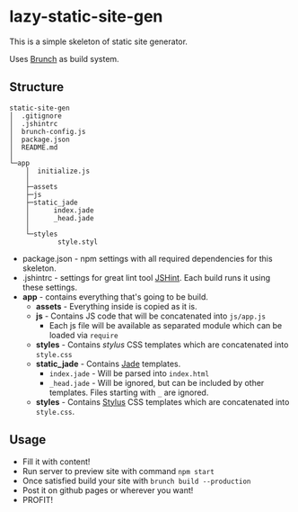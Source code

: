# lazy-static-site-gen

This is a simple skeleton of static site generator.

Uses [Brunch](http://brunch.io) as build system.

## Structure

```
static-site-gen
│  .gitignore
│  .jshintrc
│  brunch-config.js
│  package.json
│  README.md
│
└─app
    │  initialize.js
    │
    ├─assets
    ├─js
    ├─static_jade
    │      index.jade
    │      _head.jade
    │
    └─styles
            style.styl
```

- package.json - npm settings with all required dependencies for this skeleton.
- .jshintrc - settings for great lint tool [JSHint](http://jshint.com/). Each build runs it using these settings.
- **app** - contains everything that's going to be build.
    - **assets** - Everything inside is copied as it is.
    - **js** - Contains JS code that will be concatenated into `js/app.js`
        - Each js file will be available as separated module which can be loaded via `require`
    - **styles** - Contains _stylus_ CSS templates which are concatenated into `style.css`
    - **static_jade** - Contains [Jade](http://jade-lang.com/) templates.
        - `index.jade` - Will be parsed into `index.html`
        - `_head.jade` - Will be ignored, but can be included by other templates. Files starting with `_` are ignored.
    - **styles** - Contains [Stylus](https://github.com/stylus/stylus) CSS templates which are concatenated into `style.css`.

## Usage

- Fill it with content!
- Run server to preview site with command `npm start`
- Once satisfied build your site with `brunch build --production`
- Post it on github pages or wherever you want!
- PROFIT!
